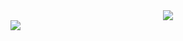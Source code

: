 <div align="center">
  <a href="https://szhao.dev/" target="_blank" rel="noopener">
    <img src="https://capsule-render.vercel.app/api?type=waving&color=gradient&height=250&section=header&text=Stanley%20Zhao&fontSize=50&fontAlignY=30&desc=Software%20Engineer%20|%20szhao.dev&descAlignY=50"/>
  </a>
</div>

<a href="https://szhao.dev/" target="_blank" rel="noopener">
  <img src="https://hits-app.vercel.app/hits?url=https%3A%2F%2Fgithub.com%2Fzhao-stanley&label=visits"/>
</a>
